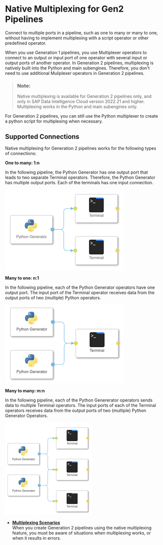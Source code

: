 <!-- loiod89a54fc07b64d6580467008e6529251 -->

# Native Multiplexing for Gen2 Pipelines

Connect to multiple ports in a pipeline, such as one to many or many to one, without having to implement multiplexing with a script operator or other predefined operator.

When you use Generation 1 pipelines, you use Multiplexer operators to connect to an output or input port of one operator with several input or output ports of another operator. In Generation 2 pipelines, multiplexing is natively built into the Python and main subengines. Therefore, you don't need to use additional Muliplexer operators in Generation 2 pipelines.

> ### Note:  
> Native multiplexing is available for Generation 2 pipelines only, and only in SAP Data Intelligence Cloud version 2022.21 and higher. Multiplexing works in the Python and main subengines only.

For Generation 2 pipelines, you can still use the Python multiplexer to create a python script for multiplexing when necessary.



<a name="loiod89a54fc07b64d6580467008e6529251__section_zhj_w4l_lvb"/>

## Supported Connections

Native multiplexing for Generation 2 pipelines works for the following types of connections:

**One to many: 1:n**

In the following pipeline, the Python Generator has one output port that leads to two separate Terminal operators. Therefore, the Python Generator has multiple output ports. Each of the terminals has one input connection.

![](images/one_to_many_multiplex_869fc3c.png)

**Many to one: n:1**

In the following pipeline, each of the Python Generator operators have one output port. The input port of the Terminal operator receives data from the output ports of two \(multiple\) Python operators.

![](images/many_to_one_multiplex_4dcacc0.png)

**Many to many: m:n**

In the following pipeline, each of the Python Genererator operators sends data to multiple Terminal operators. The input ports of each of the Terminal operators receives data from the output ports of two \(multiple\) Python Generator Operators.

![](images/many_to_many_multiplex_056fded.png)

-   **[Multiplexing Scenarios](multiplexing-scenarios-316c063.md "When you create Generation 2 pipelines using the native multiplexing feature, you must be aware of situations when multiplexing works, or
		when it results in errors. ")**  
When you create Generation 2 pipelines using the native multiplexing feature, you must be aware of situations when multiplexing works, or when it results in errors.

